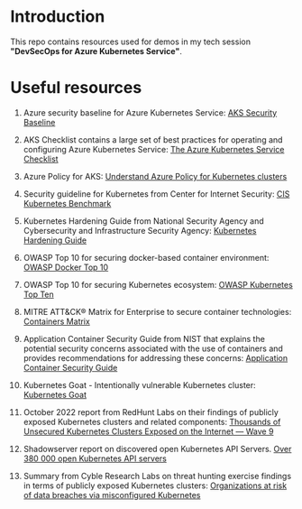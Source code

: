 # Introduction

This repo contains resources used for demos in my tech session **"DevSecOps for Azure Kubernetes Service"**.

# Useful resources

1. Azure security baseline for Azure Kubernetes Service: [AKS Security Baseline](https://docs.microsoft.com/en-us/security/benchmark/azure/baselines/aks-security-baseline)

2. AKS Checklist contains a large set of best practices for operating and configuring Azure Kubernetes Service: [The Azure Kubernetes Service Checklist](https://www.the-aks-checklist.com/) 

3. Azure Policy for AKS: [Understand Azure Policy for Kubernetes clusters](https://learn.microsoft.com/en-us/azure/governance/policy/concepts/policy-for-kubernetes)

4. Security guideline for Kubernetes from Center for Internet Security: [CIS Kubernetes Benchmark](https://www.cisecurity.org/benchmark/kubernetes)

5. Kubernetes Hardening Guide from National Security Agency and Cybersecurity and Infrastructure Security Agency: [Kubernetes Hardening Guide](https://media.defense.gov/2022/Aug/29/2003066362/-1/-1/0/CTR_KUBERNETES_HARDENING_GUIDANCE_1.2_20220829.PDF)

6. OWASP Top 10 for securing docker-based container environment: [OWASP Docker Top 10](https://owasp.org/www-project-docker-top-10/)

7. OWASP Top 10 for securing Kubernetes ecosystem: [OWASP Kubernetes Top Ten](https://owasp.org/www-project-kubernetes-top-ten/)

8. MITRE ATT&CK® Matrix for Enterprise to secure container technologies: [Containers Matrix](https://attack.mitre.org/matrices/enterprise/containers/)

9. Application Container Security Guide from NIST that explains the potential security concerns associated with the use of containers and provides recommendations for addressing these concerns: [Application Container Security Guide](https://csrc.nist.gov/publications/detail/sp/800-190/final)

10. Kubernetes Goat - Intentionally vulnerable Kubernetes cluster: [Kubernetes Goat](https://madhuakula.com/kubernetes-goat)

11. October 2022 report from RedHunt Labs on their findings of publicly exposed Kubernetes clusters and related components: [Thousands of Unsecured Kubernetes Clusters Exposed on the Internet — Wave 9](https://redhuntlabs.com/blog/unsecured-kubernetes-clusters-exposed.html)

12. Shadowserver report on discovered open Kubernetes API Servers. [Over 380 000 open Kubernetes API servers](https://www.shadowserver.org/news/over-380-000-open-kubernetes-api-servers)

13. Summary from Cyble Research Labs on threat hunting exercise findings in terms of publicly exposed Kubernetes clusters: [Organizations at risk of data breaches via misconfigured Kubernetes](https://blog.cyble.com/2022/06/27/exposed-kubernetes-clusters/)

